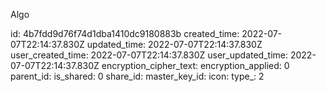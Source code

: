 Algo

id: 4b7fdd9d76f74d1dba1410dc9180883b
created_time: 2022-07-07T22:14:37.830Z
updated_time: 2022-07-07T22:14:37.830Z
user_created_time: 2022-07-07T22:14:37.830Z
user_updated_time: 2022-07-07T22:14:37.830Z
encryption_cipher_text: 
encryption_applied: 0
parent_id: 
is_shared: 0
share_id: 
master_key_id: 
icon: 
type_: 2